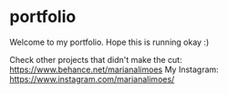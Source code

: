 # portfolio
Welcome to my portfolio. Hope this is running okay :)

Check other projects that didn't make the cut: https://www.behance.net/marianalimoes
My Instagram: https://www.instagram.com/marianalimoes/
